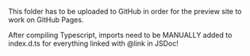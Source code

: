This folder has to be uploaded to GitHub in order for the preview site to work on GitHub Pages.

After compiling Typescript, imports need to be MANUALLY added to index.d.ts for everything linked with @link in JSDoc!